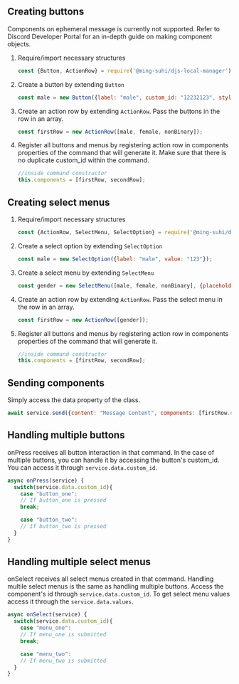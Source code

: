 ## Creating buttons

Components on ephemeral message is currently not supported. 
Refer to Discord Developer Portal for an in-depth guide on making component objects.

1. Require/import necessary structures
    ```js
    const {Button, ActionRow} = require('@ming-suhi/djs-local-manager');
    ```

2. Create a button by extending `Button`
    ```js
    const male = new Button({label: "male", custom_id: "12232123", style: 1});
    ```

3. Create an action row by extending `ActionRow`. Pass the buttons in the row in an array.
    ```js
    const firstRow = new ActionRow([male, female, nonBinary]);
    ```

4. Register all buttons and menus by registering action row in components properties of the command that will generate it.
    Make sure that there is no duplicate custom_id within the command. 
    ```js
    //inside command constructor
    this.components = [firstRow, secondRow];
    ```

## Creating select menus

1. Require/import necessary structures
    ```js
    const {ActionRow, SelectMenu, SelectOption} = require('@ming-suhi/djs-local-manager');
    ```

2. Create a select option by extending `SelectOption`
    ```js
    const male = new SelectOption({label: "male", value: "123"});
    ```

3. Create a select menu by extending `SelectMenu`
    ```js
    const gender = new SelectMenu([male, female, nonBinary], {placeholder: "Select gender role"});
    ```

4. Create an action row by extending `ActionRow`. Pass the select menu in the row in an array.
    ```js
    const firstRow = new ActionRow([gender]);
    ```

5. Register all buttons and menus by registering action row in components properties of the command that will generate it.
    ```js
    //inside command constructor
    this.components = [firstRow, secondRow];
    ```

## Sending components

Simply access the data property of the class. 
```js
await service.send({content: "Message Content", components: [firstRow.data, secondRow.data]});
```

## Handling multiple buttons

onPress receives all button interaction in that command. In the case of multiple buttons, you can handle it by accessing the button's custom_id. You can access it through `service.data.custom_id`.

```js
async onPress(service) {
  switch(service.data.custom_id){
    case "button_one":
    // If button_one is pressed
    break;

    case "button_two":
    // If button_two is pressed
  }
}
```

## Handling multiple select menus

onSelect receives all select menus created in that command. Handling multile select menus is the same as handling multiple buttons.
Access the component's id through `service.data.custom_id`. To get select menu values access it through the `service.data.values`.

```js
async onSelect(service) {
  switch(service.data.custom_id){
    case "menu_one":
    // If menu_one is submitted
    break;

    case "menu_two":
    // If menu_two is submitted
  }
}
```